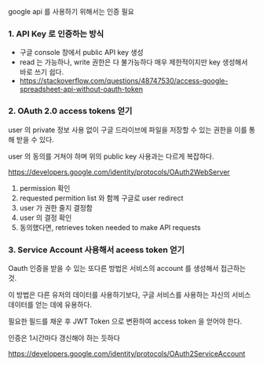 google api 를 사용하기 위해서는 인증 필요


### 1. API Key 로 인증하는 방식
* 구글 console 창에서 public API key 생성
* read 는 가능하나,  write 권한은 다 불가능하다 매우 제한적이지만  key 생성해서 바로 쓰기 쉽다.
* https://stackoverflow.com/questions/48747530/access-google-spreadsheet-api-without-oauth-token

### 2. OAuth 2.0 access tokens  얻기
user 의  private 정보 사용 없이 구글 드라이브에 파일을 저장할 수 있는 권한을 이를 통해 받을 수 있다.

user 의 동의를 거쳐야 하며 위의 public key 사용과는 다르게 복잡하다.

https://developers.google.com/identity/protocols/OAuth2WebServer

1.  permission 확인
2.  requested permition list 와 함께 구글로 user redirect
3. user 가 권한 줄지 결정함
4. user 의 결정 확인
5.  동의했다면,  retrieves token needed to make API requests 


### 3.  Service Account 사용해서 aceess token 얻기
Oauth 인증을 받을 수 있는 또다른 방법은 서비스의  account 를 생성해서 접근하는 것.

이 방법은 다른 유저의 데이터를 사용하기보다, 구글 서비스를 사용하는 자신의 서비스 데이터를 얻는 데에 유용하다.


 필요한 필드를 채운 후  JWT Token 으로 변환하여  access token 을 얻어야 한다.
 
 인증은 1시간마다 갱신해야 하는 듯하다

https://developers.google.com/identity/protocols/OAuth2ServiceAccount
